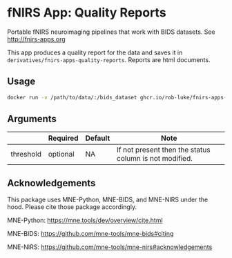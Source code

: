 # fNIRS App: Quality Reports


Portable fNIRS neuroimaging pipelines that work with BIDS datasets. See http://fnirs-apps.org

This app produces a quality report for the data and saves it in `derivatives/fnirs-apps-quality-reports`.
Reports are html documents.

## Usage

```bash
docker run -v /path/to/data/:/bids_dataset ghcr.io/rob-luke/fnirs-apps-quality-reports/app
```


## Arguments

|            | Required | Default | Note                                                   |
|------------|----------|---------|--------------------------------------------------------|
| threshold  | optional | NA      | If not present then the status column is not modified. |



Acknowledgements
----------------

This package uses MNE-Python, MNE-BIDS, and MNE-NIRS under the hood. Please cite those package accordingly.

MNE-Python: https://mne.tools/dev/overview/cite.html

MNE-BIDS: https://github.com/mne-tools/mne-bids#citing

MNE-NIRS: https://github.com/mne-tools/mne-nirs#acknowledgements
